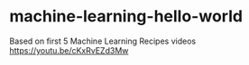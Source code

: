 # machine-learning-hello-world
Based on first 5 Machine Learning Recipes videos
https://youtu.be/cKxRvEZd3Mw

